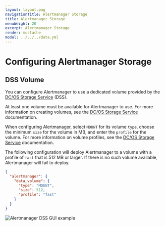 ```yaml
---
layout: layout.pug
navigationTitle: Alertmanager Storage
title: Alertmanager Storage
menuWeight: 20
excerpt: Alertmanager Storage
render: mustache
model: ../../../data.yml
---
```


# Configuring Alertmanager Storage

## DSS Volume

You can configure Alertmanager to use a dedicated volume provided by the [DC/OS Storage Service](https://docs.mesosphere.com/services/beta-storage/0.5.3-beta/) (DSS).

At least one volume must be available for Alertmanager to use.
For more information on creating volumes, see the [DC/OS Storage Service](https://docs.mesosphere.com/services/beta-storage/0.5.3-beta/cli-references/dcos-storage-volume/dcos-storage-volume-create) documentation.

When configuring Alertmanager, select `MOUNT` for its volume `type`, choose the minimum `size` for the volume in MB, and enter the `profile` for the volume.
For more information on volume profiles, see the [DC/OS Storage Service](https://docs.mesosphere.com/services/beta-storage/0.5.3-beta/cli-references/dcos-storage-profile/) documentation.

The following configuration will deploy Alertmanager to a volume with a profile of `fast` that is 512 MB or larger.
If there is no such volume available, Alertmanager will fail to deploy.

```json
{
  "alertmanager": {
    "data_volume": {
      "type": "MOUNT",
      "size": 512,
      "profile": "fast"
    }
  }
}
```

![Alertmanager DSS GUI example](../../../../img/alertmanager-dss-gui.png)
